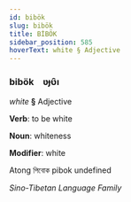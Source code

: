 ```yaml
---
id: bibök
slug: bibök
title: BİBÖK
sidebar_position: 585
hoverText: white § Adjective
---
```


### bibök&emsp;<span kind="abugida">ʋɟʋ̑ı</span>

*white* **§** Adjective

**Verb**: to be white

**Noun**: whiteness

**Modifier**: white

Atong পিবোক pibok undefined

*Sino-Tibetan Language Family*